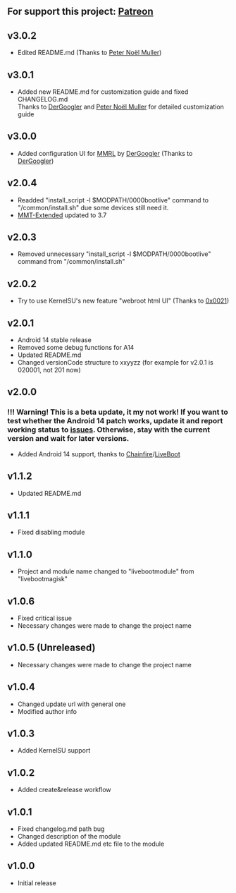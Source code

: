 For support this project: [Patreon](https://avalibeyaz.com/patreon)  
--------------  
## v3.0.2
- Edited README.md (Thanks to [Peter Noël Muller](https://github.com/peternmuller))
  
## v3.0.1  
- Added new README.md for customization guide and fixed CHANGELOG.md  
  Thanks to [DerGoogler](https://github.com/DerGoogler) and [Peter Noël Muller](https://github.com/peternmuller) for detailed customization guide

## v3.0.0
- Added configuration UI for [MMRL](https://github.com/DerGoogler/MMRL/releases) by [DerGoogler](https://github.com/DerGoogler) (Thanks to [DerGoogler](https://github.com/DerGoogler))  
  
## v2.0.4
- Readded "install_script -l $MODPATH/0000bootlive" command to "/common/install.sh" due some devices still need it.  
- [MMT-Extended](https://github.com/Zackptg5/MMT-Extended/commit/4331310fb19d28e3388ae0c5f155228fdfcb178d) updated to 3.7  
  
## v2.0.3
- Removed unnecessary "install_script -l $MODPATH/0000bootlive" command from "/common/install.sh"
  
## v2.0.2
- Try to use KernelSU's new feature "webroot html UI" (Thanks to [0x0021](https://github.com/0x0021))
  
## v2.0.1
- Android 14 stable release
- Removed some debug functions for A14
- Updated README.md
- Changed versionCode structure to xxyyzz (for example for v2.0.1 is 020001, not 201 now)
  
## v2.0.0
### !!! Warning! This is a beta update, it my not work! If you want to test whether the Android 14 patch works, update it and report working status to [issues](https://github.com/symbuzzer/livebootmodule/issues). Otherwise, stay with the current version and wait for later versions. 
- Added Android 14 support, thanks to [Chainfire](https://github.com/Chainfire)/[LiveBoot](https://github.com/Chainfire/liveboot)

## v1.1.2  
- Updated README.md  
  
## v1.1.1  
- Fixed disabling module
  
## v1.1.0  
- Project and module name changed to "livebootmodule" from "livebootmagisk"
  
## v1.0.6    
- Fixed critical issue
- Necessary changes were made to change the project name 
  
## v1.0.5 (Unreleased)  
- Necessary changes were made to change the project name  
  
## v1.0.4  
- Changed update url with general one
- Modified author info  
  
## v1.0.3  
- Added KernelSU support  
    
## v1.0.2  
- Added create&release workflow
  
## v1.0.1  
- Fixed changelog.md path bug  
- Changed description of the module  
- Added updated README.md etc file to the module  
  
## v1.0.0  
- Initial release  
